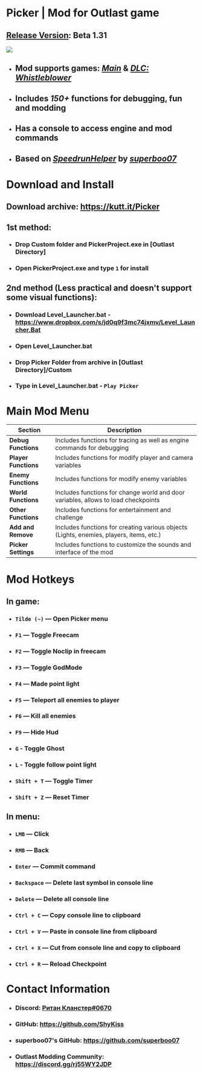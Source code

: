 # Picker | Mod for Outlast game

## [Release Version](https://kutt.it/Picker "Release Version"): Beta 1.31

![](https://i.imgur.com/TzhGUuf.png)

* ## Mod supports games: [*Main*](https://store.steampowered.com/app/238320/Outlast "Outlast") & [*DLC: Whistleblower*](https://store.steampowered.com/app/273300/Outlast_Whistleblower_DLC "Outlast: Whistleblower")
* ## Includes *150+* functions for debugging, fun and modding
* ## Has a console to access engine and mod commands
* ## Based on [*SpeedrunHelper*](https://github.com/superboo07/Outlast-Level-Editor/tree/main/Development/Src/SpeedrunHelper "SpeedrunHelper") by [*superboo07*](https://github.com/superboo07 "superboo07")

# Download and Install

## Download archive: https://kutt.it/Picker

## **1st method**:

* ### Drop Custom folder and PickerProject.exe in [Outlast Directory]
* ### Open PickerProject.exe and type `1` for install

## **2nd method (Less practical and doesn't support some visual functions):**
* ### Download Level_Launcher.bat - https://www.dropbox.com/s/jd0q9f3mc74jxmv/Level_Launcher.Bat
* ### Open Level_Launcher.bat
* ### Drop Picker Folder from archive in [Outlast Directory]/Custom
* ### Type in Level_Launcher.bat - `Play Picker`

# Main Mod Menu

|**Section**|**Description**|
|---------------|-------------|
|**Debug Functions**|Includes functions for tracing as well as engine commands for debugging|
|**Player Functions**|Includes functions for modify player and camera variables|
|**Enemy Functions**|Includes functions for modify enemy variables|
|**World Functions**|Includes functions for change world and door variables, allows to load checkpoints|
|**Other Functions**|Includes functions for entertainment and challenge|
|**Add and Remove**|Includes functions for creating various objects (Lights, enemies, players, items, etc.)|
|**Picker Settings**|Includes functions to customize the sounds and interface of the mod|

# Mod Hotkeys

## In game:

* ### `Tilde (~)` — Open Picker menu
* ### `F1` — Toggle Freecam
* ### `F2` — Toggle Noclip in freecam
* ### `F3` — Toggle GodMode
* ### `F4` — Made point light
* ### `F5` — Teleport all enemies to player
* ### `F6` — Kill all enemies
* ### `F9` — Hide Hud
* ### `G` - Toggle Ghost
* ### `L` - Toggle follow point light
* ### `Shift + T` — Toggle Timer
* ### `Shift + Z` — Reset Timer 

## In menu:

* ### `LMB` — Click
* ### `RMB` — Back
* ### `Enter` — Commit command
* ### `Backspace` — Delete last symbol in console line
* ### `Delete` — Delete all console line
* ### `Ctrl + C` — Copy console line to clipboard
* ### `Ctrl + V` — Paste in console line from clipboard
* ### `Ctrl + X` — Cut from console line and copy to clipboard
* ### `Ctrl + R` — Reload Checkpoint

# Contact Information

* ### Discord: [Ритан Кланстер#0670](https://discord.com/users/327424787464847360)
* ### GitHub: https://github.com/ShyKiss
* ### superboo07's GitHub: https://github.com/superboo07
* ### Outlast Modding Community: https://discord.gg/rj55WY2JDP
